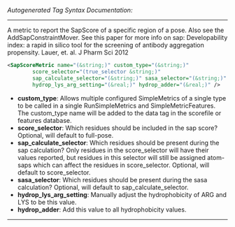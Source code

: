 <!-- THIS IS AN AUTOGENERATED FILE: Don't edit it directly, instead change the schema definition in the code itself. -->

_Autogenerated Tag Syntax Documentation:_

---
A metric to report the SapScore of a specific region of a pose. Also see the AddSapConstraintMover. See this paper for more info on sap: Developability index: a rapid in silico tool for the screening of antibody aggregation propensity. Lauer, et. al. J Pharm Sci 2012

```xml
<SapScoreMetric name="(&string;)" custom_type="(&string;)"
        score_selector="(true_selector &string;)"
        sap_calculate_selector="(&string;)" sasa_selector="(&string;)"
        hydrop_lys_arg_setting="(&real;)" hydrop_adder="(&real;)" />
```

-   **custom_type**: Allows multiple configured SimpleMetrics of a single type to be called in a single RunSimpleMetrics and SimpleMetricFeatures. 
 The custom_type name will be added to the data tag in the scorefile or features database.
-   **score_selector**: Which residues should be included in the sap score? Optional, will default to full-pose.
-   **sap_calculate_selector**: Which residues should be present during the sap calculation? Only residues in the score_selector will have their values reported, but residues in this selector will still be assigned atom-saps which can affect the residues in score_selector. Optional, will default to score_selector.
-   **sasa_selector**: Which residues should be present during the sasa calculation? Optional, will default to sap_calculate_selector.
-   **hydrop_lys_arg_setting**: Manually adjust the hydrophobicity of ARG and LYS to be this value.
-   **hydrop_adder**: Add this value to all hydrophobicity values.

---
